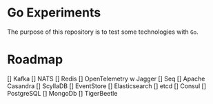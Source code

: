 # Go Experiments

The purpose of this repository is to test some technologies with `Go`.

# Roadmap

[] Kafka
[] NATS
[] Redis
[] OpenTelemetry w Jagger
[] Seq
[] Apache Casandra
[] ScyllaDB
[] EventStore
[] Elasticsearch
[] etcd
[] Consul
[] PostgreSQL
[] MongoDb
[] TigerBeetle
